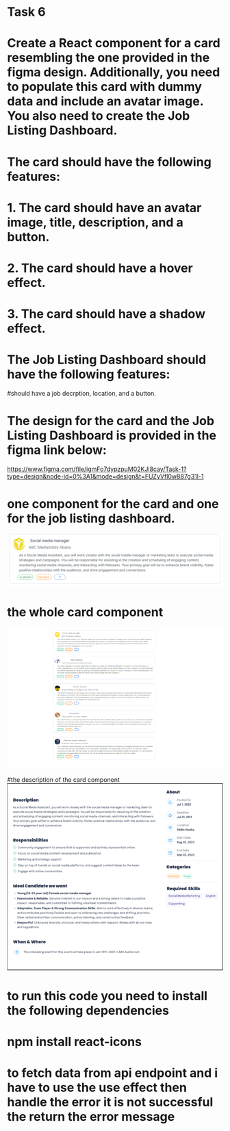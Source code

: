 # Task 6

# Create a React component for a card resembling the one provided in the figma design. Additionally, you need to populate this card with dummy data and include an avatar image. You also need to create the Job Listing Dashboard.

# The card should have the following features:

# 1. The card should have an avatar image, title, description, and a button.    
# 2. The card should have a hover effect.
# 3. The card should have a shadow effect.

# The Job Listing Dashboard should have the following features:
#should have a job decrption, location, and a button.

# The design for the card and the Job Listing Dashboard is provided in the figma link below:
https://www.figma.com/file/igmFo7dypzpuM02KJi8cay/Task-1?type=design&node-id=0%3A1&mode=design&t=FUZyVfl0w887g31l-1


# one component for the card and one for the job listing dashboard.
![alt text](image.png)

# the whole card component 
![alt text](image-1.png)

#the description of the card component
![alt text](image-2.png)

# to run this code you need to install the following dependencies
# npm install react-icons
# 


# to fetch data from api endpoint and i have to use the use effect then handle the error it is not successful the return the error message



